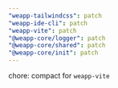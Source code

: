 ```yaml
---
"weapp-tailwindcss": patch
"weapp-ide-cli": patch
"weapp-vite": patch
"@weapp-core/logger": patch
"@weapp-core/shared": patch
"@weapp-core/init": patch
---
```


chore: compact for `weapp-vite`
